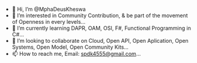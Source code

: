 - 👋 Hi, I’m @MphaDeusKheswa
- 👀 I’m interested in Community Contribution, & be part of the movement of Openness in every levels...
- 🌱 I’m currently learning DAPR, OAM, OSI, F#, Functional Programming in C#...
- 💞️ I’m looking to collaborate on Cloud, Open API, Open Aplication, Open Systems, Open Model, Open Community Kits...
- 📫 How to reach me, Email: spdk4555@gmail.com...

<!---
MphaDeusKheswa/MphaDeusKheswa is a ✨ special ✨ repository because its `README.md` (this file) appears on your GitHub profile.
You can click the Preview link to take a look at your changes.
--->
